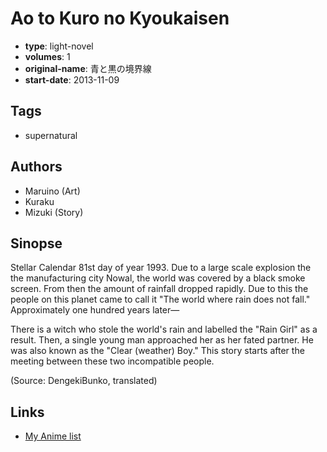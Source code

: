 # Ao to Kuro no Kyoukaisen

-   **type**: light-novel
-   **volumes**: 1
-   **original-name**: 青と黒の境界線
-   **start-date**: 2013-11-09

## Tags

-   supernatural

## Authors

-   Maruino (Art)
-   Kuraku
-   Mizuki (Story)

## Sinopse

Stellar Calendar 81st day of year 1993. Due to a large scale explosion the the manufacturing city Nowal, the world was covered by a black smoke screen. From then the amount of rainfall dropped rapidly. Due to this the people on this planet came to call it "The world where rain does not fall." Approximately one hundred years later—

There is a witch who stole the world's rain and labelled the "Rain Girl" as a result. Then, a single young man approached her as her fated partner. He was also known as the "Clear (weather) Boy." This story starts after the meeting between these two incompatible people.

(Source: DengekiBunko, translated)

## Links

-   [My Anime list](https://myanimelist.net/manga/72339/Ao_to_Kuro_no_Kyoukaisen)
